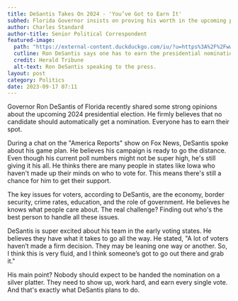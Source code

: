 ```yaml
---
title: DeSantis Takes On 2024 - 'You’ve Got to Earn It'
subhed: Florida Governor insists on proving his worth in the upcoming presidential race
author: Charles Standard
author-title: Senior Political Correspondent
featured-image: 
  path: "https://external-content.duckduckgo.com/iu/?u=https%3A%2F%2Fwww.gannett-cdn.com%2Fpresto%2F2021%2F02%2F02%2FPTAL%2Fac19875d-4fb7-410e-a731-bba33ee9d8ca-DeSantis_Big_Tech_Presser_020221_TS_233.jpg%3Fcrop%3D5137%2C2890%2Cx0%2Cy261%26width%3D3200%26height%3D1801%26format%3Dpjpg%26auto%3Dwebp&f=1&nofb=1&ipt=69bbba509220b38db2bc815ba76b9211aff6681da86f0254e05ac17459882997&ipo=images"
  cutline: Ron DeSantis says one has to earn the presidential nomination.
  credit: Herald Tribune
  alt-text: Ron DeSantis speaking to the press.
layout: post
category: Politics
date: 2023-09-17 07:11
---
```


Governor Ron DeSantis of Florida recently shared some strong opinions about the upcoming 2024 presidential election. He firmly believes that no candidate should automatically get a nomination. Everyone has to earn their spot.

During a chat on the "America Reports" show on Fox News, DeSantis spoke about his game plan. He believes his campaign is ready to go the distance. Even though his current poll numbers might not be super high, he's still giving it his all. He thinks there are many people in states like Iowa who haven't made up their minds on who to vote for. This means there's still a chance for him to get their support.

The key issues for voters, according to DeSantis, are the economy, border security, crime rates, education, and the role of government. He believes he knows what people care about. The real challenge? Finding out who's the best person to handle all these issues.

DeSantis is super excited about his team in the early voting states. He believes they have what it takes to go all the way. He stated, "A lot of voters haven’t made a firm decision. They may be leaning one way or another. So, I think this is very fluid, and I think someone’s got to go out there and grab it."

His main point? Nobody should expect to be handed the nomination on a silver platter. They need to show up, work hard, and earn every single vote. And that's exactly what DeSantis plans to do.
